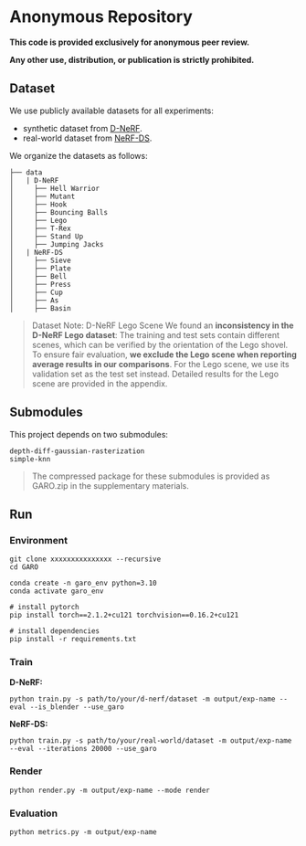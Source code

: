 # Anonymous Repository

**This code is provided exclusively for anonymous peer review.**

**Any other use, distribution, or publication is strictly prohibited.**

## Dataset

We use publicly available datasets for all experiments:  

- synthetic dataset from [D-NeRF](https://www.albertpumarola.com/research/D-NeRF/index.html).
- real-world dataset from [NeRF-DS](https://jokeryan.github.io/projects/nerf-ds/).

We organize the datasets as follows:

```shell
├── data
│   | D-NeRF 
│     ├── Hell Warrior
│     ├── Mutant
│     ├── Hook
│     ├── Bouncing Balls
│     ├── Lego
│     ├── T-Rex
│     ├── Stand Up
│     ├── Jumping Jacks
│   | NeRF-DS
│     ├── Sieve
│     ├── Plate
│     ├── Bell
│     ├── Press
│     ├── Cup
│     ├── As
│     ├── Basin
```

> Dataset Note: D-NeRF Lego Scene
We found an **inconsistency in the D-NeRF Lego dataset**:
The training and test sets contain different scenes, which can be verified by the orientation of the Lego shovel.
To ensure fair evaluation, **we exclude the Lego scene when reporting average results in our comparisons**.
For the Lego scene, we use its validation set as the test set instead.
Detailed results for the Lego scene are provided in the appendix.

## Submodules

This project depends on two submodules:
```shell
depth-diff-gaussian-rasterization
simple-knn
```
> The compressed package for these submodules is provided as GARO.zip in the supplementary materials.

## Run

### Environment

```shell
git clone xxxxxxxxxxxxxxx --recursive
cd GARO

conda create -n garo_env python=3.10
conda activate garo_env

# install pytorch
pip install torch==2.1.2+cu121 torchvision==0.16.2+cu121

# install dependencies
pip install -r requirements.txt
```

### Train

**D-NeRF:**

```shell
python train.py -s path/to/your/d-nerf/dataset -m output/exp-name --eval --is_blender --use_garo
```

**NeRF-DS:**

```shell
python train.py -s path/to/your/real-world/dataset -m output/exp-name --eval --iterations 20000 --use_garo
```

### Render

```shell
python render.py -m output/exp-name --mode render
```

### Evaluation

```shell
python metrics.py -m output/exp-name
```
